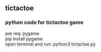 ## tictactoe
### python code for tictactoe game  
pre req: pygame  
pip install pygame  
open terminal and run: python3 tictactoe.py
